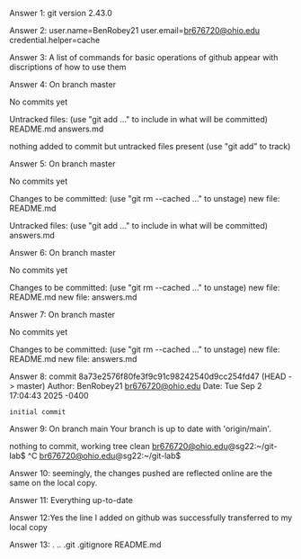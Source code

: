 Answer 1: git version 2.43.0

Answer 2: user.name=BenRobey21
user.email=br676720@ohio.edu
credential.helper=cache

Answer 3: A list of commands for basic operations of github appear with discriptions of how to use them

Answer 4: On branch master

No commits yet

Untracked files:
  (use "git add <file>..." to include in what will be committed)
	README.md
	answers.md

nothing added to commit but untracked files present (use "git add" to track)

Answer 5: On branch master

No commits yet

Changes to be committed:
  (use "git rm --cached <file>..." to unstage)
	new file:   README.md

Untracked files:
  (use "git add <file>..." to include in what will be committed)
	answers.md

Answer 6: On branch master

No commits yet

Changes to be committed:
  (use "git rm --cached <file>..." to unstage)
	new file:   README.md
	new file:   answers.md

Answer 7: On branch master

No commits yet

Changes to be committed:
  (use "git rm --cached <file>..." to unstage)
	new file:   README.md
	new file:   answers.md

Answer 8: commit 8a73e2576f80fe3f9c91c98242540d9cc254fd47 (HEAD -> master)
Author: BenRobey21 <br676720@ohio.edu>
Date:   Tue Sep 2 17:04:43 2025 -0400

    initial commit
Answer 9: On branch main
Your branch is up to date with 'origin/main'.

nothing to commit, working tree clean
br676720@ohio.edu@sg22:~/git-lab$ ^C
br676720@ohio.edu@sg22:~/git-lab$ 

Answer 10: seemingly, the changes pushed are reflected online are the same on the local copy.

Answer 11: Everything up-to-date

Answer 12:Yes the line I added on github was successfully transferred to my local copy

Answer 13: .  ..  .git  .gitignore  README.md
